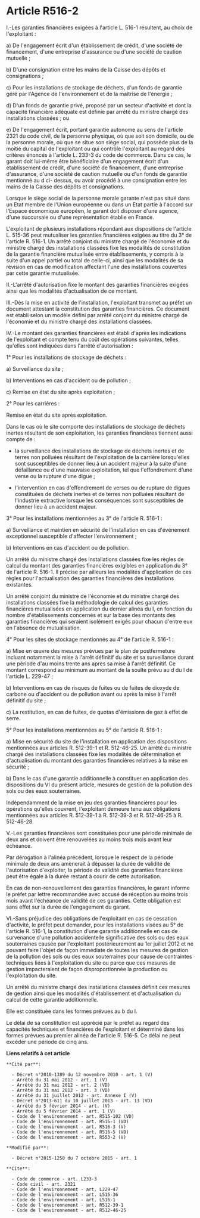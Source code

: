 # Article R516-2

I.-Les garanties financières exigées à l'article L. 516-1 résultent, au choix de l'exploitant : 

a) De l'engagement écrit d'un établissement de crédit, d'une société de financement, d'une entreprise d'assurance ou d'une
société de caution mutuelle ; 

b) D'une consignation entre les mains de la Caisse des dépôts et consignations ; 

c) Pour les installations de stockage de déchets, d'un fonds de garantie géré par l'Agence de l'environnement et de la
maîtrise de l'énergie ; 

d) D'un fonds de garantie privé, proposé par un secteur d'activité et dont la capacité financière adéquate est définie par
arrêté du ministre chargé des installations classées ; ou 

e) De l'engagement écrit, portant garantie autonome au sens de l'article 2321 du code civil, de la personne physique, où que
soit son domicile, ou de la personne morale, où que se situe son siège social, qui possède plus de la moitié du capital de
l'exploitant ou qui contrôle l'exploitant au regard des critères énoncés à l'article L. 233-3 du code de commerce. Dans ce
cas, le garant doit lui-même être bénéficiaire d'un engagement écrit d'un établissement de crédit, d'une société de
financement, d'une entreprise d'assurance, d'une société de caution mutuelle ou d'un fonds de garantie mentionné au d ci-
dessus, ou avoir procédé à une consignation entre les mains de la Caisse des dépôts et consignations. 

Lorsque le siège social de la personne morale garante n'est pas situé dans un Etat membre de l'Union européenne ou dans un
Etat partie à l'accord sur l'Espace économique européen, le garant doit disposer d'une agence, d'une succursale ou d'une
représentation établie en France. 

L'exploitant de plusieurs installations répondant aux dispositions de l'article L. 515-36 peut mutualiser les garanties
financières exigées au titre du 3° de l'article R. 516-1. Un arrêté conjoint du ministre chargé de l'économie et du ministre
chargé des installations classées fixe les modalités de constitution de la garantie financière mutualisée entre
établissements, y compris à la suite d'un appel partiel ou total de celle-ci, ainsi que les modalités de sa révision en cas
de modification affectant l'une des installations couvertes par cette garantie mutualisée. 

II.-L'arrêté d'autorisation fixe le montant des garanties financières exigées ainsi que les modalités d'actualisation de ce
montant. 

III.-Dès la mise en activité de l'installation, l'exploitant transmet au préfet un document attestant la constitution des
garanties financières. Ce document est établi selon un modèle défini par arrêté conjoint du ministre chargé de l'économie et
du ministre chargé des installations classées. 

IV.-Le montant des garanties financières est établi d'après les indications de l'exploitant et compte tenu du coût des
opérations suivantes, telles qu'elles sont indiquées dans l'arrêté d'autorisation : 

1° Pour les installations de stockage de déchets : 

a) Surveillance du site ; 

b) Interventions en cas d'accident ou de pollution ; 

c) Remise en état du site après exploitation ; 

2° Pour les carrières : 

Remise en état du site après exploitation. 

Dans le cas où le site comporte des installations de stockage de déchets inertes résultant de son exploitation, les garanties
financières tiennent aussi compte de :

- la surveillance des installations de stockage de déchets inertes et de terres non polluées résultant de l'exploitation de
la carrière lorsqu'elles sont susceptibles de donner lieu à un accident majeur à la suite d'une défaillance ou d'une mauvaise
exploitation, tel que l'effondrement d'une verse ou la rupture d'une digue ;

- l'intervention en cas d'effondrement de verses ou de rupture de digues constituées de déchets inertes et de terres non
polluées résultant de l'industrie extractive lorsque les conséquences sont susceptibles de donner lieu à un accident majeur. 

3° Pour les installations mentionnées au 3° de l'article R. 516-1 : 

a) Surveillance et maintien en sécurité de l'installation en cas d'événement exceptionnel susceptible d'affecter
l'environnement ; 

b) Interventions en cas d'accident ou de pollution. 

Un arrêté du ministre chargé des installations classées fixe les règles de calcul du montant des garanties financières
exigibles en application du 3° de l'article R. 516-1. Il précise par ailleurs les modalités d'application de ces règles pour
l'actualisation des garanties financières des installations existantes. 

Un arrêté conjoint du ministre de l'économie et du ministre chargé des installations classées fixe la méthodologie de calcul
des garanties financières mutualisées en application du dernier alinéa du I, en fonction du nombre d'établissements concernés
et sur la base des montants des garanties financières qui seraient isolément exigés pour chacun d'entre eux en l'absence de
mutualisation. 

4° Pour les sites de stockage mentionnés au 4° de l'article R. 516-1 : 

a) Mise en œuvre des mesures prévues par le plan de postfermeture incluant notamment la mise à l'arrêt définitif du site et
sa surveillance durant une période d'au moins trente ans après sa mise à l'arrêt définitif. Ce montant correspond au minimum
au montant de la soulte prévu au d du I de l'article L. 229-47 ; 

b) Interventions en cas de risques de fuites ou de fuites de dioxyde de carbone ou d'accident ou de pollution avant ou après
la mise à l'arrêt définitif du site ; 

c) La restitution, en cas de fuites, de quotas d'émissions de gaz à effet de serre. 

5° Pour les installations mentionnées au 5° de l'article R. 516-1 : 

a) Mise en sécurité du site de l'installation en application des dispositions mentionnées aux articles R. 512-39-1 et R.
512-46-25. Un arrêté du ministre chargé des installations classées fixe les modalités de détermination et d'actualisation du
montant des garanties financières relatives à la mise en sécurité ; 

b) Dans le cas d'une garantie additionnelle à constituer en application des dispositions du VI du présent article, mesures de
gestion de la pollution des sols ou des eaux souterraines. 

Indépendamment de la mise en jeu des garanties financières pour les opérations qu'elles couvrent, l'exploitant demeure tenu
aux obligations mentionnées aux articles R. 512-39-1 à R. 512-39-3 et R. 512-46-25 à R. 512-46-28. 

V.-Les garanties financières sont constituées pour une période minimale de deux ans et doivent être renouvelées au moins
trois mois avant leur échéance. 

Par dérogation à l'alinéa précédent, lorsque le respect de la période minimale de deux ans amènerait à dépasser la durée de
validité de l'autorisation d'exploiter, la période de validité des garanties financières peut être égale à la durée restant à
courir de cette autorisation. 

En cas de non-renouvellement des garanties financières, le garant informe le préfet par lettre recommandée avec accusé de
réception au moins trois mois avant l'échéance de validité de ces garanties. Cette obligation est sans effet sur la durée de
l'engagement du garant. 

VI.-Sans préjudice des obligations de l'exploitant en cas de cessation d'activité, le préfet peut demander, pour les
installations visées au 5° de l'article R. 516-1, la constitution d'une garantie additionnelle en cas de survenance d'une
pollution accidentelle significative des sols ou des eaux souterraines causée par l'exploitant postérieurement au 1er juillet
2012 et ne pouvant faire l'objet de façon immédiate de toutes les mesures de gestion de la pollution des sols ou des eaux
souterraines pour cause de contraintes techniques liées à l'exploitation du site ou parce que ces mesures de gestion
impacteraient de façon disproportionnée la production ou l'exploitation du site. 

Un arrêté du ministre chargé des installations classées définit ces mesures de gestion ainsi que les modalités
d'établissement et d'actualisation du calcul de cette garantie additionnelle. 

Elle est constituée dans les formes prévues au b du I. 

Le délai de sa constitution est apprécié par le préfet au regard des capacités techniques et financières de l'exploitant et
déterminé dans les formes prévues au premier alinéa de l'article R. 516-5. Ce délai ne peut excéder une période de cinq ans.

**Liens relatifs à cet article**

	**Cité par**:

	  - Décret n°2010-1389 du 12 novembre 2010 - art. 1 (V)
	  - Arrêté du 31 mai 2012 - art. 1 (V)
	  - Arrêté du 31 mai 2012 - art. 2 (VD)
	  - Arrêté du 31 mai 2012 - art. 3 (VD)
	  - Arrêté du 31 juillet 2012 - art. Annexe I (V)
	  - Décret n°2013-611 du 10 juillet 2013 - art. 13 (VD)
	  - Arrêté du 5 février 2014 - art. (V)
	  - Arrêté du 5 février 2014 - art. 1 (V)
	  - Code de l'environnement - art. R515-102 (VD)
	  - Code de l'environnement - art. R516-1 (VD)
	  - Code de l'environnement - art. R516-3 (V)
	  - Code de l'environnement - art. R516-5 (VD)
	  - Code de l'environnement - art. R553-2 (V)

	**Modifié par**:

	  - Décret n°2015-1250 du 7 octobre 2015 - art. 1

	**Cite**:

	  - Code de commerce - art. L233-3
	  - Code civil - art. 2321
	  - Code de l'environnement - art. L229-47
	  - Code de l'environnement - art. L515-36
	  - Code de l'environnement - art. L516-1
	  - Code de l'environnement - art. R512-39-1
	  - Code de l'environnement - art. R512-46-25
